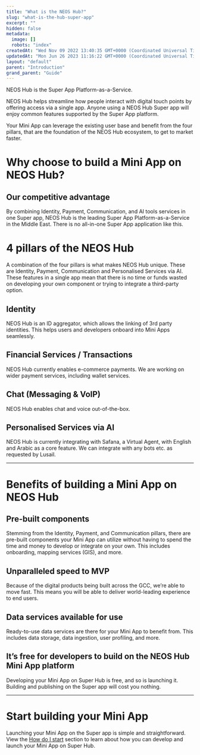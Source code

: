 ```yaml
---
title: "What is the NEOS Hub?"
slug: "what-is-the-hub-super-app"
excerpt: ""
hidden: false
metadata: 
  image: []
  robots: "index"
createdAt: "Wed Nov 09 2022 13:40:35 GMT+0000 (Coordinated Universal Time)"
updatedAt: "Mon Jun 26 2023 11:16:22 GMT+0000 (Coordinated Universal Time)"
layout: "default"
parent: "Introduction"
grand_parent: "Guide"
---
```

NEOS Hub is the Super App Platform-as-a-Service.

NEOS Hub helps streamline how people interact with digital touch points by offering access via a single app. Anyone using a NEOS Hub Super app will enjoy common features supported by the Super App platform.

Your Mini App can leverage the existing user base and benefit from the four pillars, that are the foundation of the NEOS Hub ecosystem, to get to market faster.

# Why choose to build a Mini App on NEOS Hub?

## Our competitive advantage

By combining Identity, Payment, Communication, and AI tools services in one Super app, NEOS Hub is the leading Super App Platform-as-a-Service in the Middle East. There is no all-in-one Super App application like this.

# 4 pillars of the NEOS Hub

A combination of the four pillars is what makes NEOS Hub unique. These are Identity, Payment, Communication and Personalised Services via AI. These features in a single app mean that there is no time or funds wasted on developing your own component or trying to integrate a third-party option.

## Identity

NEOS Hub is an ID aggregator, which allows the linking of 3rd party identities. This helps users and developers onboard into Mini Apps seamlessly.​

## Financial Services / Transactions

NEOS Hub currently enables e-commerce payments. We are working on wider payment services, including wallet services.​

## Chat (Messaging & VoIP)

NEOS Hub enables chat and voice out-of-the-box.

## Personalised Services via AI

NEOS Hub is currently integrating with Safana, a Virtual Agent, with English and Arabic as a core feature. We can integrate with any bots etc. as requested by Lusail. ​

***

# Benefits of building a Mini App on NEOS Hub

## Pre-built components

Stemming from the Identity, Payment, and Communication pillars, there are pre-built components your Mini App can utilize without having to spend the time and money to develop or integrate on your own. This includes onboarding, mapping services (GIS), and more.

## Unparalleled speed to MVP

Because of the digital products being built across the GCC, we’re able to move fast. This means you will be able to deliver world-leading experience to end users.

## Data services available for use

Ready-to-use data services are there for your Mini App to benefit from. This includes data storage, data ingestion, user profiling, and more.

## It’s free for developers to build on the NEOS Hub Mini App platform

Developing your Mini App on Super Hub is free, and so is launching it. Building and publishing on the Super app will cost you nothing.

***

# Start building your Mini App

Launching your Mini App on the Super app is simple and straightforward. View the [How do I start](doc:how-do-i-start) section to learn about how you can develop and launch your Mini App on Super Hub.

